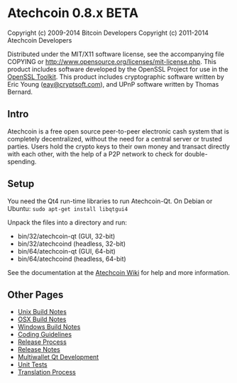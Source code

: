 Atechcoin 0.8.x BETA
====================

Copyright (c) 2009-2014 Bitcoin Developers
Copyright (c) 2011-2014 Atechcoin Developers

Distributed under the MIT/X11 software license, see the accompanying
file COPYING or http://www.opensource.org/licenses/mit-license.php.
This product includes software developed by the OpenSSL Project for use in the [OpenSSL Toolkit](http://www.openssl.org/). This product includes
cryptographic software written by Eric Young ([eay@cryptsoft.com](mailto:eay@cryptsoft.com)), and UPnP software written by Thomas Bernard.


Intro
---------------------
Atechcoin is a free open source peer-to-peer electronic cash system that is
completely decentralized, without the need for a central server or trusted
parties.  Users hold the crypto keys to their own money and transact directly
with each other, with the help of a P2P network to check for double-spending.


Setup
---------------------
You need the Qt4 run-time libraries to run Atechcoin-Qt. On Debian or Ubuntu:
	`sudo apt-get install libqtgui4`

Unpack the files into a directory and run:

- bin/32/atechcoin-qt (GUI, 32-bit)
- bin/32/atechcoind (headless, 32-bit)
- bin/64/atechcoin-qt (GUI, 64-bit)
- bin/64/atechcoind (headless, 64-bit)

See the documentation at the [Atechcoin Wiki](http://atechcoin.info)
for help and more information.


Other Pages
---------------------
- [Unix Build Notes](build-unix.md)
- [OSX Build Notes](build-osx.md)
- [Windows Build Notes](build-msw.md)
- [Coding Guidelines](coding.md)
- [Release Process](release-process.md)
- [Release Notes](release-notes.md)
- [Multiwallet Qt Development](multiwallet-qt.md)
- [Unit Tests](unit-tests.md)
- [Translation Process](translation_process.md)
